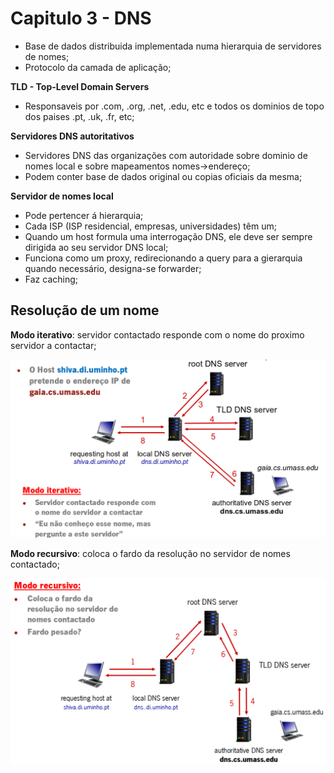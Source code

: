 # Capitulo 3 - DNS

 - Base de dados distribuida implementada numa hierarquia de servidores de nomes;
 - Protocolo da camada de aplicação;

**TLD - Top-Level Domain Servers**
 - Responsaveis por .com, .org, .net, .edu, etc e todos os dominios de topo dos paises .pt, .uk, .fr, etc;

**Servidores DNS autoritativos**
 - Servidores DNS das organizações com autoridade sobre dominio de nomes local e sobre mapeamentos nomes->endereço;
 - Podem conter base de dados original ou copias oficiais da mesma;

**Servidor de nomes local**
 - Pode pertencer á hierarquia;
 - Cada ISP (ISP residencial, empresas, universidades) têm um;
 - Quando um host formula uma interrogação DNS, ele deve ser sempre dirigida ao seu servidor DNS local;
 - Funciona como um proxy, redirecionando a query para a gierarquia quando necessário, designa-se forwarder;
 - Faz caching;

## Resolução de um nome
**Modo iterativo**: servidor contactado responde com o nome do proximo servidor a contactar;

![Modo iterativo](img/ModoIterativo.png)

**Modo recursivo**: coloca o fardo da resolução no servidor de nomes contactado;

![Modo recursivo](img/ModoRecursivo.png)